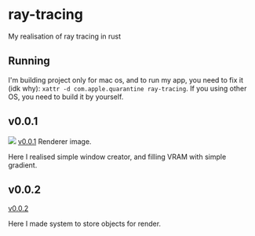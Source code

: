 # ray-tracing
My realisation of ray tracing in rust

## Running
I'm building project only for mac os, and to run my app, you need to fix it (idk why):
```xattr -d com.apple.quarantine ray-tracing```.
If you using other OS, you need to build it by yourself.

## v0.0.1
![](https://github.com/LeviiLovie/ray-tracing/blob/main/versions/v0.0.1.png)
[v0.0.1](https://github.com/LeviiLovie/ray-tracing/releases/tag/v0.0.1) Renderer image.

Here I realised simple window creator, and filling VRAM with simple gradient.

## v0.0.2
[v0.0.2](https://github.com/LeviiLovie/ray-tracing/releases/tag/v0.0.2)

Here I made system to store objects for render.
